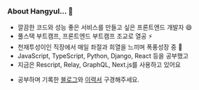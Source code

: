 ### About Hangyul... 👋

- 깔끔한 코드와 성능 좋은 서비스를 만들고 싶은 프론트엔드 개발자 😄
- 풀스택 부트캠프, 프론트엔드 부트캠프 조교로 열공 ⚡
- 천재투성이인 직장에서 매일 좌절과 희열을 느끼며 폭풍성장 중 🌱
- JavaScript, TypeScript, Python, Django, React 등을 공부했고
- 지금은 Rescript, Relay, GraphQL, Next.js를 사용하고 있어요
  
<!-- - Aiming to be a developer who goes extra mile ✨
  - to write CLEAN and REASONABLE code,
  - to follow Web Standards and secure Web Accessibility
  - and to ENJOY CODING!
 -->
- 공부하며 기록한 [블로그](https://hanana1253.github.io/)와 [이력서](https://teal-line-f3e.notion.site/abd6944f991b46e99c02f96dcf0443a8) 구경해주세요.

<!--
**hanana1253/hanana1253** is a ✨ _special_ ✨ repository because its `README.md` (this file) appears on your GitHub profile.

- Javascript, Typescript, HTML, CSS(Sass, CSS in JS), React, NextJS, Python, Django
  - Webpack, Babel, ESLint, PostCSS 등 프로젝트에 필요한 프론트엔드 개발환경을 세팅할 수 있어요.
  - Git을 능숙하게 사용하고, Git Flow 방법론을 활용할 수 있어요.
  - 웹의 동작 원리, 네트워크, 알고리즘의 기본기를 공부했어요.

Here are some ideas to get you started:
- Currently learning PYTHON and more! 🌱

- 👯 I’m looking to collaborate on ...
- 🤔 I’m looking for help with ...
- 🔭 I’m currently working on ...
- 🌱 I’m currently learning ...
- 💬 Ask me about ...
- 📫 How to reach me: ...
- 😄 Pronouns: ...
- ⚡ Fun fact: ...
-->
